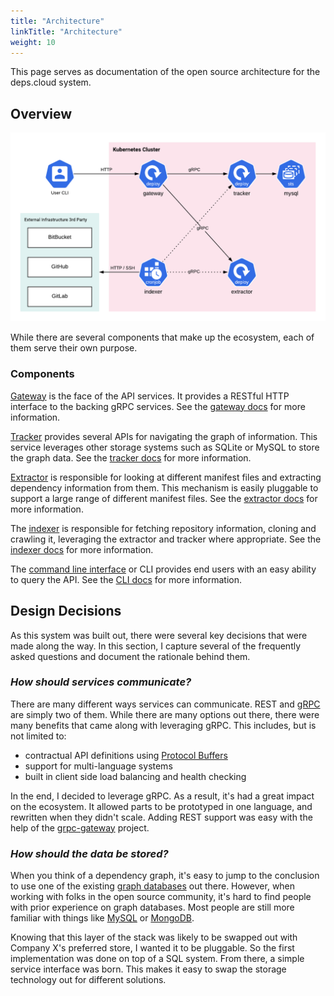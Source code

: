 ```yaml
---
title: "Architecture"
linkTitle: "Architecture"
weight: 10
---
```


This page serves as documentation of the open source architecture for the deps.cloud system.

## Overview

![arch](/images/arch.png)

While there are several components that make up the ecosystem, each of them serve their own purpose.

### Components

[Gateway](https://github.com/deps-cloud/gateway) is the face of the API services.
It provides a RESTful HTTP interface to the backing gRPC services.
See the [gateway docs](/docs/services/gateway/) for more information.

[Tracker](https://github.com/deps-cloud/tracker) provides several APIs for navigating the graph of information.
This service leverages other storage systems such as SQLite or MySQL to store the graph data.
See the [tracker docs](/docs/services/tracker/) for more information.

[Extractor](https://github.com/deps-cloud/extractor) is responsible for looking at different manifest files and extracting dependency information from them.
This mechanism is easily pluggable to support a large range of different manifest files.
See the [extractor docs](/docs/services/extractor/) for more information.

The [indexer](https://github.com/deps-cloud/indexer) is responsible for fetching repository information, cloning and crawling it, leveraging the extractor and tracker where appropriate.
See the [indexer docs](/docs/services/indexer/) for more information.

The [command line interface](https://github.com/deps-cloud/cli) or CLI provides end users with an easy ability to query the API.
See the [CLI docs](/docs/cli/) for more information.

## Design Decisions

As this system was built out, there were several key decisions that were made along the way.
In this section, I capture several of the frequently asked questions and document the rationale behind them.

### _How should services communicate?_

There are many different ways services can communicate.
REST and [gRPC](https://grpc.io) are simply two of them.
While there are many options out there, there were many benefits that came along with leveraging gRPC.
This includes, but is not limited to:

* contractual API definitions using [Protocol Buffers](https://developers.google.com/protocol-buffers)
* support for multi-language systems
* built in client side load balancing and health checking   

In the end, I decided to leverage gRPC.
As a result, it's had a great impact on the ecosystem.
It allowed parts to be prototyped in one language, and rewritten when they didn't scale.
Adding REST support was easy with the help of the [grpc-gateway](https://github.com/grpc-ecosystem/grpc-gateway) project.

### _How should the data be stored?_

When you think of a dependency graph, it's easy to jump to the conclusion to use one of the existing [graph databases](https://en.wikipedia.org/wiki/Graph_database) out there.
However, when working with folks in the open source community, it's hard to find people with prior experience on graph databases.
Most people are still more familiar with things like [MySQL](https://www.mysql.com/) or [MongoDB](https://www.mongodb.com/).

Knowing that this layer of the stack was likely to be swapped out with Company X's preferred store, I wanted it to be pluggable.
So the first implementation was done on top of a SQL system.
From there, a simple service interface was born.
This makes it easy to swap the storage technology out for different solutions.
